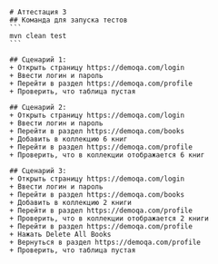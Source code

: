     # Аттестация 3
	## Команда для запуска тестов 
	```
	mvn clean test
	```

	## Сценарий 1:
	+ Открыть страницу https://demoqa.com/login
	+ Ввести логин и пароль
	+ Перейти в раздел https://demoqa.com/profile
	+ Проверить, что таблица пустая

	## Сценарий 2:
	+ Открыть страницу https://demoqa.com/login
	+ Ввести логин и пароль
	+ Перейти в раздел https://demoqa.com/books
	+ Добавить в коллекцию 6 книг
	+ Перейти в раздел https://demoqa.com/profile
	+ Проверить, что в коллекции отображается 6 книг

	## Сценарий 3:
	+ Открыть страницу https://demoqa.com/login
	+ Ввести логин и пароль
	+ Перейти в раздел https://demoqa.com/books
	+ Добавить в коллекцию 2 книги
	+ Перейти в раздел https://demoqa.com/profile
	+ Проверить, что в коллекции отображается 2 книги
	+ Перейти в раздел https://demoqa.com/profile
	+ Нажать Delete All Books
	+ Вернуться в раздел https://demoqa.com/profile
	+ Проверить, что таблица пустая
